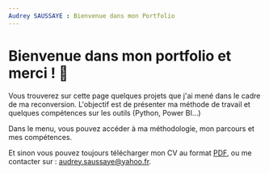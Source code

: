 ```yaml
---
Audrey SAUSSAYE : Bienvenue dans mon Portfolio
---
```





# **Bienvenue dans mon portfolio et merci ! 🙂**

Vous trouverez sur cette page quelques projets que j'ai mené dans le cadre de ma reconversion. L'objectif est de présenter ma méthode de travail et quelques compétences sur les outils (Python, Power BI...)


Dans le menu, vous pouvez accéder à ma méthodologie, mon parcours et mes compétences.


Et sinon vous pouvez toujours télécharger mon CV au format [PDF](https://raw.githubusercontent.com/AudreySaussaye/Audrey-Saussaye/refs/heads/main/parcours/CV_Audrey_Saussaye.pdf), ou me contacter sur : audrey.saussaye@yahoo.fr.
